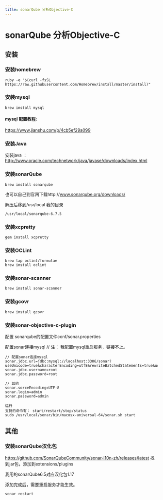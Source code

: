 ```yaml
---
title: sonarQube 分析Objective-C
---
```

# sonarQube 分析Objective-C
## 安装
### 安装homebrew
```
ruby -e "$(curl -fsSL https://raw.githubusercontent.com/Homebrew/install/master/install)"
```
### 安装mysql
```
brew install mysql
```
#### mysql 配置教程:
https://www.jianshu.com/p/4cb5ef29a099

### 安装Java
安装java ：
http://www.oracle.com/technetwork/java/javase/downloads/index.html

### 安装sonarQube
```
brew install sonarqube
```
也可以自己到官网下载http://www.sonarqube.org/downloads/

解压后移到/usr/local 
我的目录 
```
/usr/local/sonarqube-6.7.5
```
### 安装xcpretty
```
gem install xcpretty
```
### 安装OCLint
```
brew tap oclint/formulae
brew install oclint
```
### 安装sonar-scanner
```
brew install sonar-scanner
```
### 安装gcovr
```
brew install gcovr
```
### 安装sonar-objective-c-plugin
配置
sonarqube的配置文件conf/sonar.properties


配置sonar连接mysql
// 注： 我配置mysql重启服务，链接不上。

```
// 配置sonar连接mysql
sonar.jdbc.url=jdbc:mysql://localhost:3306/sonar?useUnicode=true&characterEncoding=utf8&rewriteBatchedStatements=true&useConfigs=maxPerformance&useSSL=false
sonar.jdbc.username=root
sonar.jdbc.password=root

// 其他
sonar.sorceEncoding=UTF-8
sonar.login=admin
sonar.password=admin

运行
支持的命令有： start/restart/stop/status
sudo /usr/local/sonar/bin/macosx-universal-64/sonar.sh start
```

## 其他
### 安装sonarQube汉化包
https://github.com/SonarQubeCommunity/sonar-l10n-zh/releases/latest
找到jar包，添加到extensions/plugins

我用的sonarQube6.5对应汉化包1.17

添加完成后，需要重启服务才能生效。

```
sonar restart
```

